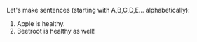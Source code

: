 Let's make sentences (starting with A,B,C,D,E... alphabetically):

1. Apple is healthy.
2. Beetroot is healthy as well!
